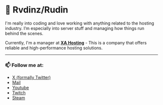# 🚀 Rvdinz/Rudin

I'm really into coding and love working with anything related to the hosting industry. I’m especially into server stuff and managing how things run behind the scenes.

Currently, I'm a manager at **[XA Hosting](https://xahosting.co)** - This is a company that offers reliable and high-performance hosting solutions.

---

### 📫 Follow me at:
- [X (formally Twitter)](https://x.com/rvdinz)
- [Mail](mailto:reduan@xahosting.co)
- [Youtube](https://www.youtube.com/@rvdinz)
- [Twitch](https://www.twitch.tv/rvdinz)
- [Steam](https://steamcommunity.com/id/rvdinz/)
